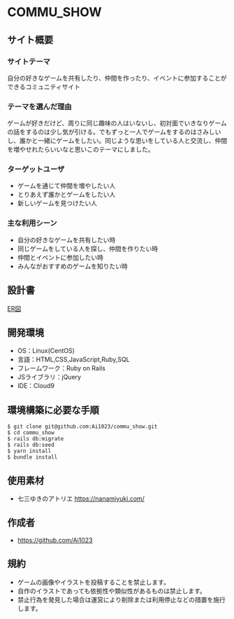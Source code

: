 # COMMU_SHOW

## サイト概要
### サイトテーマ
自分の好きなゲームを共有したり、仲間を作ったり、イベントに参加することができるコミュニティサイト

### テーマを選んだ理由
ゲームが好きだけど、周りに同じ趣味の人はいないし、初対面でいきなりゲームの話をするのは少し気が引ける。でもずっと一人でゲームをするのはさみしいし、誰かと一緒にゲームをしたい。同じような思いをしている人と交流し、仲間を増やせれたらいいなと思いこのテーマにしました。

### ターゲットユーザ
* ゲームを通じて仲間を増やしたい人
* とりあえず誰かとゲームをしたい人
* 新しいゲームを見つけたい人

### 主な利用シーン
* 自分の好きなゲームを共有したい時
* 同じゲームをしている人を探し、仲間を作りたい時
* 仲間とイベントに参加したい時
* みんながおすすめのゲームを知りたい時

## 設計書
[ER図](https://drive.google.com/file/d/1JDGdLmV_dEFR9SysTRGpQQ8yiS0GQSe7/view?usp=sharing)

## 開発環境
* OS：Linux(CentOS)
* 言語：HTML,CSS,JavaScript,Ruby,SQL
* フレームワーク：Ruby on Rails
* JSライブラリ：jQuery
* IDE：Cloud9

## 環境構築に必要な手順
```
$ git clone git@github.com:Ai1023/commu_show.git
$ cd commu_show
$ rails db:migrate
$ rails db:seed
$ yarn install
$ bundle install
```

## 使用素材
* 七三ゆきのアトリエ https://nanamiyuki.com/

## 作成者
* https://github.com/Ai1023

## 規約
* ゲームの画像やイラストを投稿することを禁止します。
* 自作のイラストであっても依拠性や類似性があるものは禁止します。
* 禁止行為を発見した場合は運営により削除または利用停止などの措置を施行します。